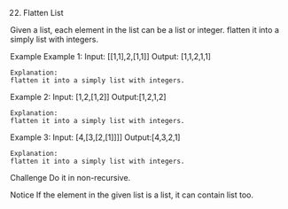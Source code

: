 22. Flatten List

Given a list, each element in the list can be a list or integer. flatten it into a simply list with integers.

Example
Example 1:
	Input:  [[1,1],2,[1,1]]
	Output: [1,1,2,1,1]
	
	Explanation:
	flatten it into a simply list with integers.

Example 2:
	Input:  [1,2,[1,2]]
	Output:[1,2,1,2]
	
	Explanation:  
	flatten it into a simply list with integers.

Example 3:
	Input: [4,[3,[2,[1]]]]
	Output:[4,3,2,1]
	
	Explanation: 
	flatten it into a simply list with integers.

Challenge
Do it in non-recursive.

Notice
If the element in the given list is a list, it can contain list too.

